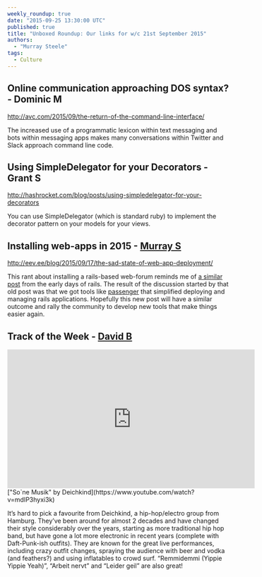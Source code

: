 ```yaml
---
weekly_roundup: true
date: "2015-09-25 13:30:00 UTC"
published: true
title: "Unboxed Roundup: Our links for w/c 21st September 2015"
authors:
  - "Murray Steele"
tags:
  - Culture
---
```


## Online communication approaching DOS syntax? - Dominic M

http://avc.com/2015/09/the-return-of-the-command-line-interface/

The increased use of a programmatic lexicon within text messaging and bots within messaging apps makes many conversations within Twitter and Slack approach command line code.

## Using SimpleDelegator for your Decorators - Grant S

http://hashrocket.com/blog/posts/using-simpledelegator-for-your-decorators

You can use SimpleDelegator (which is standard ruby) to implement the decorator pattern on your models for your views.

## Installing web-apps in 2015 - [Murray S](/team#murray-steele)

http://eev.ee/blog/2015/09/17/the-sad-state-of-web-app-deployment/

This rant about installing a rails-based web-forum reminds me of [a similar post](https://www.dreamhost.com/blog/2008/01/07/how-ruby-on-rails-could-be-much-better/) from the early days of rails.  The result of the discussion started by that old post was that we got tools like [passenger](https://www.phusionpassenger.com/) that simplified deploying and managing rails applications.  Hopefully this new post will have a similar outcome and rally the community to develop new tools that make things easier again.

## Track of the Week - [David B](https://twitter.com/david_basalla )

<iframe width="560" height="315" src="https://www.youtube.com/embed/mdIP3hyxi3k" frameborder="0" allowfullscreen></iframe>
["So`ne Musik" by Deichkind](https://www.youtube.com/watch?v=mdIP3hyxi3k)

It’s hard to pick a favourite from Deichkind, a hip-hop/electro group from Hamburg. They’ve been around for almost 2 decades and have changed their style considerably over the years, starting as more traditional hip hop band, but have gone a lot more electronic in recent years (complete with Daft-Punk-ish outfits). They are known for the great live performances, including crazy outfit changes, spraying the audience with beer and vodka (and feathers?) and using inflatables to crowd surf. “Remmidemmi (Yippie Yippie Yeah)”, “Arbeit nervt” and “Leider geil” are also great!

